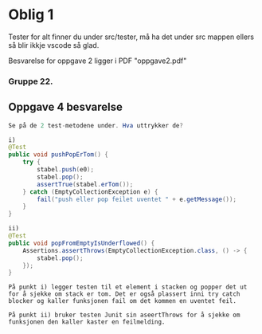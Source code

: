 # Oblig 1

Tester for alt finner du under src/tester, må ha det under src mappen ellers så blir ikkje vscode så glad.

Besvarelse for oppgave 2 ligger i PDF "oppgave2.pdf"

### Gruppe 22.
## Oppgave 4 besvarelse
```java
Se på de 2 test-metodene under. Hva uttrykker de?

i)
@Test
public void pushPopErTom() {
    try {
        stabel.push(e0);
        stabel.pop();
        assertTrue(stabel.erTom());
    } catch (EmptyCollectionException e) {
        fail("push eller pop feilet uventet " + e.getMessage());
    }
}

ii)
@Test
public void popFromEmptyIsUnderflowed() {
    Assertions.assertThrows(EmptyCollectionException.class, () -> {
        stabel.pop();
    });
}
```
```
På punkt i) legger testen til et element i stacken og popper det ut for å sjekke om stack er tom. Det er også plassert inni try catch blocker og kaller funksjonen fail om det kommen en uventet feil.

På punkt ii) bruker testen Junit sin aseertThrows for å sjekke om funksjonen den kaller kaster en feilmelding.
```